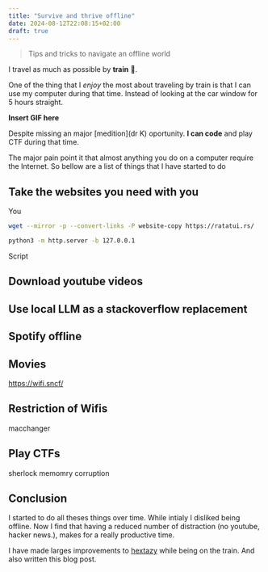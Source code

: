 ```yaml
---
title: "Survive and thrive offline"
date: 2024-08-12T22:08:15+02:00
draft: true
---
```


> Tips and tricks to navigate an offline world

I travel as much as possible by __train__ 🚂.

One of the thing that I _enjoy_ the most about traveling by train is that I can use my computer during that time. Instead of looking at the car window for 5 hours straight.

__Insert GIF here__

Despite missing an major [medition](dr K) oportunity. __I can code__ and play CTF during that time.

The major pain point it that almost anything you do on a computer require the Internet. So bellow are a list of things that I have started to do 


## Take the websites you need with you

You 

```bash
wget --mirror -p --convert-links -P website-copy https://ratatui.rs/
```

```bash
python3 -m http.server -b 127.0.0.1
```

Script

## Download youtube videos



## Use local LLM as a stackoverflow replacement



## Spotify offline


## Movies

https://wifi.sncf/



## Restriction of Wifis



macchanger

## Play CTFs

sherlock
memomry corruption

## Conclusion

I started to do all theses things over time. While intialy I disliked being offline. Now I find that having a reduced number of distraction (no youtube, hacker news.), makes for a really productive time.

I have made larges improvements to [hextazy](https://github.com/0xfalafel/hextazy) while being on the train. And also written this blog post.